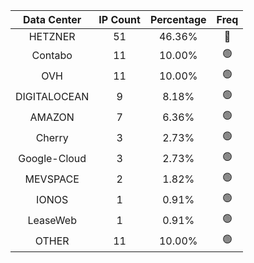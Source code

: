 | Data Center | IP Count | Percentage | Freq |
|:------------:|:--------:|:-----------:|:-----:|
| HETZNER | 51 | 46.36% | 🔴 |
| Contabo | 11 | 10.00% | 🟢 |
| OVH | 11 | 10.00% | 🟢 |
| DIGITALOCEAN | 9 | 8.18% | 🟢 |
| AMAZON | 7 | 6.36% | 🟢 |
| Cherry | 3 | 2.73% | 🟢 |
| Google-Cloud | 3 | 2.73% | 🟢 |
| MEVSPACE | 2 | 1.82% | 🟢 |
| IONOS | 1 | 0.91% | 🟢 |
| LeaseWeb | 1 | 0.91% | 🟢 |
| OTHER | 11 | 10.00% | 🟢 |